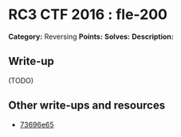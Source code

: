 # RC3 CTF 2016 : fle-200

**Category:** Reversing
**Points:**
**Solves:**
**Description:**



## Write-up

(TODO)

## Other write-ups and resources

* [73696e65](https://github.com/73696e65/ctf-notes/blob/master/2016-ctf.rc3.club/reversing-200-fle.py)
